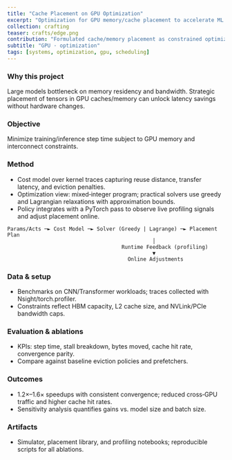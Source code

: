 ```yaml
---
title: "Cache Placement on GPU Optimization"
excerpt: "Optimization for GPU memory/cache placement to accelerate ML workloads.<br/><img src='/images/crafts/edge.png'>"
collection: crafting
teaser: crafts/edge.png
contribution: "Formulated cache/memory placement as constrained optimization; heuristics with provable bounds; empirical speedups."
subtitle: "GPU · optimization"
tags: [systems, optimization, gpu, scheduling]
---
```


### Why this project
Large models bottleneck on memory residency and bandwidth. Strategic placement of tensors in GPU caches/memory can unlock latency savings without hardware changes.

### Objective
Minimize training/inference step time subject to GPU memory and interconnect constraints.

### Method
- Cost model over kernel traces capturing reuse distance, transfer latency, and eviction penalties.
- Optimization view: mixed‑integer program; practical solvers use greedy and Lagrangian relaxations with approximation bounds.
- Policy integrates with a PyTorch pass to observe live profiling signals and adjust placement online.

```text
Params/Acts ─► Cost Model ─► Solver (Greedy | Lagrange) ─► Placement Plan
                                               │
                                     Runtime Feedback (profiling)
                                               ▼
                                       Online Adjustments
```

### Data & setup
- Benchmarks on CNN/Transformer workloads; traces collected with Nsight/torch.profiler.
- Constraints reflect HBM capacity, L2 cache size, and NVLink/PCIe bandwidth caps.

### Evaluation & ablations
- KPIs: step time, stall breakdown, bytes moved, cache hit rate, convergence parity.
- Compare against baseline eviction policies and prefetchers.

### Outcomes
- 1.2×–1.6× speedups with consistent convergence; reduced cross‑GPU traffic and higher cache hit rates.
- Sensitivity analysis quantifies gains vs. model size and batch size.

### Artifacts
- Simulator, placement library, and profiling notebooks; reproducible scripts for all ablations.
